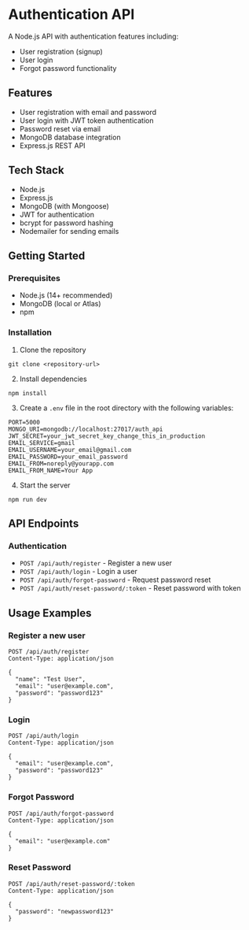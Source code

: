 # Authentication API

A Node.js API with authentication features including:
- User registration (signup)
- User login
- Forgot password functionality

## Features

- User registration with email and password
- User login with JWT token authentication
- Password reset via email
- MongoDB database integration
- Express.js REST API

## Tech Stack

- Node.js
- Express.js
- MongoDB (with Mongoose)
- JWT for authentication
- bcrypt for password hashing
- Nodemailer for sending emails

## Getting Started

### Prerequisites

- Node.js (14+ recommended)
- MongoDB (local or Atlas)
- npm

### Installation

1. Clone the repository
```
git clone <repository-url>
```

2. Install dependencies
```
npm install
```

3. Create a `.env` file in the root directory with the following variables:
```
PORT=5000
MONGO_URI=mongodb://localhost:27017/auth_api
JWT_SECRET=your_jwt_secret_key_change_this_in_production
EMAIL_SERVICE=gmail
EMAIL_USERNAME=your_email@gmail.com
EMAIL_PASSWORD=your_email_password
EMAIL_FROM=noreply@yourapp.com
EMAIL_FROM_NAME=Your App
```

4. Start the server
```
npm run dev
```

## API Endpoints

### Authentication

- `POST /api/auth/register` - Register a new user
- `POST /api/auth/login` - Login a user
- `POST /api/auth/forgot-password` - Request password reset
- `POST /api/auth/reset-password/:token` - Reset password with token

## Usage Examples

### Register a new user

```
POST /api/auth/register
Content-Type: application/json

{
  "name": "Test User",
  "email": "user@example.com",
  "password": "password123"
}
```

### Login

```
POST /api/auth/login
Content-Type: application/json

{
  "email": "user@example.com",
  "password": "password123"
}
```

### Forgot Password

```
POST /api/auth/forgot-password
Content-Type: application/json

{
  "email": "user@example.com"
}
```

### Reset Password

```
POST /api/auth/reset-password/:token
Content-Type: application/json

{
  "password": "newpassword123"
}
``` 